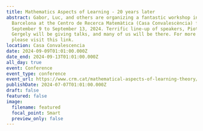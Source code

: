 ```yaml
---
title: Mathematics Aspects of Learning - 20 years later
abstract: Gabor, Luc, and others are organizing a fantastic workshop in
  Barcelona at the Centro de Recerca Matemàtica (Casa Convalescència) from
  September 9 to September 13, 2024. Terrific line-up of speakers, Piotr and
  Gergely will be giving talks, and many of us will be there. For more details,
  please visit this link.
location: Casa Convalescencia
date: 2024-09-09T01:01:00.000Z
date_end: 2024-09-13T01:01:00.000Z
all_day: true
event: Conference
event_type: conference
event_url: https://www.crm.cat/mathematical-aspects-of-learning-theory/
publishDate: 2024-07-07T01:01:00.000Z
draft: false
featured: false
image:
  filename: featured
  focal_point: Smart
  preview_only: false
---
```

